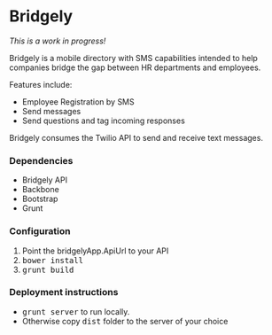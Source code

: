 # Bridgely

_This is a work in progress!_

Bridgely is a mobile directory with SMS capabilities intended to help companies bridge the gap between HR departments and employees.

Features include:
- Employee Registration by SMS
- Send messages
- Send questions and tag incoming responses

Bridgely consumes the Twilio API to send and receive text messages.

### Dependencies
- Bridgely API
- Backbone
- Bootstrap
- Grunt

### Configuration
1. Point the bridgelyApp.ApiUrl to your API
2. <tt>bower install</tt>
3. <tt>grunt build</tt>

### Deployment instructions
- <tt>grunt server</tt> to run locally.
- Otherwise copy <tt>dist</tt> folder to the server of your choice